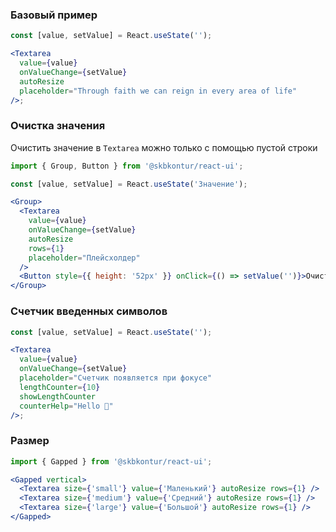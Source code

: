 ### Базовый пример
```jsx harmony
const [value, setValue] = React.useState('');

<Textarea
  value={value}
  onValueChange={setValue}
  autoResize
  placeholder="Through faith we can reign in every area of life"
/>;
```

### Очистка значения
Очистить значение в `Textarea` можно только с помощью пустой строки

```jsx harmony
import { Group, Button } from '@skbkontur/react-ui';

const [value, setValue] = React.useState('Значение');

<Group>
  <Textarea
    value={value}
    onValueChange={setValue}
    autoResize
    rows={1}
    placeholder="Плейсхолдер"
  />
  <Button style={{ height: '52px' }} onClick={() => setValue('')}>Очистить значение</Button>
</Group>
```

### Счетчик введенных символов

```jsx harmony
const [value, setValue] = React.useState('');

<Textarea
  value={value}
  onValueChange={setValue}
  placeholder="Счетчик появляется при фокусе"
  lengthCounter={10}
  showLengthCounter
  counterHelp="Hello 👋"
/>;
```

### Размер

```jsx harmony
import { Gapped } from '@skbkontur/react-ui';

<Gapped vertical>
  <Textarea size={'small'} value={'Маленький'} autoResize rows={1} />
  <Textarea size={'medium'} value={'Средний'} autoResize rows={1} />
  <Textarea size={'large'} value={'Большой'} autoResize rows={1} />
</Gapped>
```
